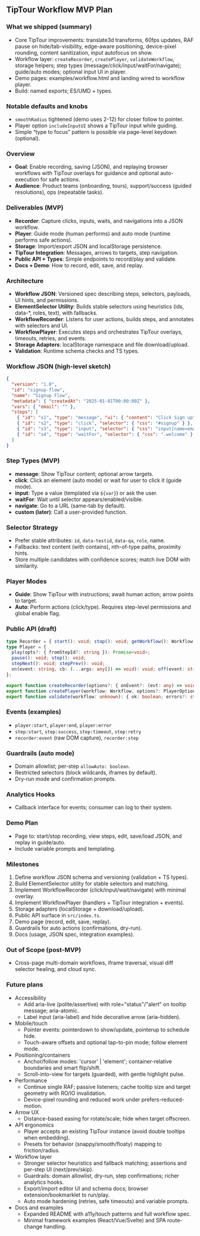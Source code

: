 ## TipTour Workflow MVP Plan
### What we shipped (summary)
- Core TipTour improvements: translate3d transforms, 60fps updates, RAF pause on hide/tab-visibility, edge-aware positioning, device-pixel rounding, content sanitization, input autofocus on show.
- Workflow layer: `createRecorder`, `createPlayer`, `validateWorkflow`, storage helpers; step types (message/click/input/waitFor/navigate); guide/auto modes; optional input UI in player.
- Demo pages: examples/workflow.html and landing wired to workflow player.
- Build: named exports; ES/UMD + types.

### Notable defaults and knobs
- `smoothRadius` tightened (demo uses 2-12) for closer follow to pointer.
- Player option `includeInputUI` shows a TipTour input while guiding.
- Simple “type to focus” pattern is possible via page-level keydown (optional).


### Overview
- **Goal**: Enable recording, saving (JSON), and replaying browser workflows with TipTour overlays for guidance and optional auto-execution for safe actions.
- **Audience**: Product teams (onboarding, tours), support/success (guided resolutions), ops (repeatable tasks).

### Deliverables (MVP)
- **Recorder**: Capture clicks, inputs, waits, and navigations into a JSON workflow.
- **Player**: Guide mode (human performs) and auto mode (runtime performs safe actions).
- **Storage**: Import/export JSON and localStorage persistence.
- **TipTour Integration**: Messages, arrows to targets, step navigation.
- **Public API + Types**: Simple endpoints to record/play and validate.
- **Docs + Demo**: How to record, edit, save, and replay.

### Architecture
- **Workflow JSON**: Versioned spec describing steps, selectors, payloads, UI hints, and permissions.
- **ElementSelector Utility**: Builds stable selectors using heuristics (ids, data-*, roles, text), with fallbacks.
- **WorkflowRecorder**: Listens for user actions, builds steps, and annotates with selectors and UI.
- **WorkflowPlayer**: Executes steps and orchestrates TipTour overlays, timeouts, retries, and events.
- **Storage Adapters**: localStorage namespace and file download/upload.
- **Validation**: Runtime schema checks and TS types.

### Workflow JSON (high-level sketch)
```json
{
  "version": "1.0",
  "id": "signup-flow",
  "name": "Signup Flow",
  "metadata": { "createdAt": "2025-01-01T00:00:00Z" },
  "vars": { "email": "" },
  "steps": [
    { "id": "s1", "type": "message", "ui": { "content": "Click Sign up", "arrow": ["#signup"] } },
    { "id": "s2", "type": "click", "selector": { "css": "#signup" } },
    { "id": "s3", "type": "input", "selector": { "css": "input[name=email]" }, "payload": { "value": "${email}" } },
    { "id": "s4", "type": "waitFor", "selector": { "css": ".welcome" }, "timeout": 15000 }
  ]
}
```

### Step Types (MVP)
- **message**: Show TipTour content; optional arrow targets.
- **click**: Click an element (auto mode) or wait for user to click it (guide mode).
- **input**: Type a value (templated via `${var}`) or ask the user.
- **waitFor**: Wait until selector appears/enabled/visible.
- **navigate**: Go to a URL (same-tab by default).
- **custom (later)**: Call a user-provided function.

### Selector Strategy
- Prefer stable attributes: `id`, `data-testid`, `data-qa`, `role`, name.
- Fallbacks: text content (with contains), nth-of-type paths, proximity hints.
- Store multiple candidates with confidence scores; match live DOM with similarity.

### Player Modes
- **Guide**: Show TipTour with instructions; await human action; arrow points to target.
- **Auto**: Perform actions (click/type). Requires step-level permissions and global enable flag.

### Public API (draft)
```ts
type Recorder = { start(): void; stop(): void; getWorkflow(): Workflow };
type Player = {
  play(opts?: { fromStepId?: string }): Promise<void>;
  pause(): void; stop(): void;
  stepNext(): void; stepPrev(): void;
  on(event: string, cb: (...args: any[]) => void): void; off(event: string, cb: (...args: any[]) => void): void;
};

export function createRecorder(options?: { onEvent?: (evt: any) => void }): Recorder;
export function createPlayer(workflow: Workflow, options?: PlayerOptions): Player;
export function validate(workflow: unknown): { ok: boolean; errors?: string[] };
```

### Events (examples)
- `player:start`, `player:end`, `player:error`
- `step:start`, `step:success`, `step:timeout`, `step:retry`
- `recorder:event` (raw DOM capture), `recorder:step`

### Guardrails (auto mode)
- Domain allowlist; per-step `allowAuto: boolean`.
- Restricted selectors (block wildcards, iframes by default).
- Dry-run mode and confirmation prompts.

### Analytics Hooks
- Callback interface for events; consumer can log to their system.

### Demo Plan
- Page to: start/stop recording, view steps, edit, save/load JSON, and replay in guide/auto.
- Include variable prompts and templating.

### Milestones
1) Define workflow JSON schema and versioning (validation + TS types).
2) Build ElementSelector utility for stable selectors and matching.
3) Implement WorkflowRecorder (click/input/wait/navigate) with minimal overlay.
4) Implement WorkflowPlayer (handlers + TipTour integration + events).
5) Storage adapters (localStorage + download/upload).
6) Public API surface in `src/index.ts`.
7) Demo page (record, edit, save, replay).
8) Guardrails for auto actions (confirmations, dry-run).
9) Docs (usage, JSON spec, integration examples).

### Out of Scope (post-MVP)
- Cross-page multi-domain workflows, iframe traversal, visual diff selector healing, and cloud sync.



### Future plans
- Accessibility
  - Add aria-live (polite/assertive) with role="status"/"alert" on tooltip message; aria-atomic.
  - Label input (aria-label) and hide decorative arrow (aria-hidden).
- Mobile/touch
  - Pointer events: pointerdown to show/update, pointerup to schedule hide.
  - Touch-aware offsets and optional tap-to-pin mode; follow element mode.
- Positioning/containers
  - Anchor/follow modes: 'cursor' | 'element'; container-relative boundaries and smart flip/shift.
  - Scroll-into-view for targets (guarded), with gentle highlight pulse.
- Performance
  - Continue single RAF; passive listeners; cache tooltip size and target geometry with RO/IO invalidation.
  - Device-pixel rounding and reduced work under prefers-reduced-motion.
- Arrow UX
  - Distance-based easing for rotate/scale; hide when target offscreen.
- API ergonomics
  - Player accepts an existing TipTour instance (avoid double tooltips when embedding).
  - Presets for behavior (snappy/smooth/floaty) mapping to friction/radius.
- Workflow layer
  - Stronger selector heuristics and fallback matching; assertions and per-step UI (next/prev/skip).
  - Guardrails: domain allowlist, dry-run, step confirmations; richer analytics hooks.
  - Export/import editor UI and schema docs; browser extension/bookmarklet to run/play.
  - Auto mode hardening (retries, safe timeouts) and variable prompts.
- Docs and examples
  - Expanded README with a11y/touch patterns and full workflow spec.
  - Minimal framework examples (React/Vue/Svelte) and SPA route-change handling.

